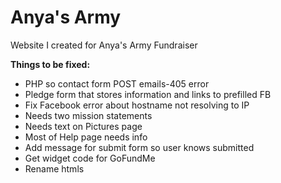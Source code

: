 Anya's Army 
=========

Website I created for Anya's Army Fundraiser

<strong>Things to be fixed:</strong>
<ul>
<li>PHP so contact form POST emails-405 error</li>
<li>Pledge form that stores information and links to prefilled FB</li> 
<li>Fix Facebook error about hostname not resolving to IP</li> 
<li>Needs two mission statements</li> 
<li>Needs text on Pictures page</li>
<li>Most of Help page needs info</li>
<li>Add message for submit form so user knows submitted</li>
<li>Get widget code for GoFundMe</li>
<li>Rename htmls</li>
</ul>
